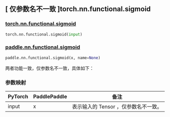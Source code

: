 ## [ 仅参数名不一致 ]torch.nn.functional.sigmoid

### [torch.nn.functional.sigmoid](https://pytorch.org/docs/stable/generated/torch.nn.functional.sigmoid.html?highlight=sigmoid#torch.nn.functional.sigmoid)

```python
torch.nn.functional.sigmoid(input)
```

### [paddle.nn.functional.sigmoid](https://www.paddlepaddle.org.cn/documentation/docs/zh/develop/api/paddle/nn/functional/sigmoid_cn.html)

```python
paddle.nn.functional.sigmoid(x, name=None)
```

两者功能一致，仅参数名不一致，具体如下：
### 参数映射

| PyTorch       | PaddlePaddle | 备注                                                   |
| ------------- | ------------ | ------------------------------------------------------ |
| input           | x           | 表示输入的 Tensor ，仅参数名不一致。               |

